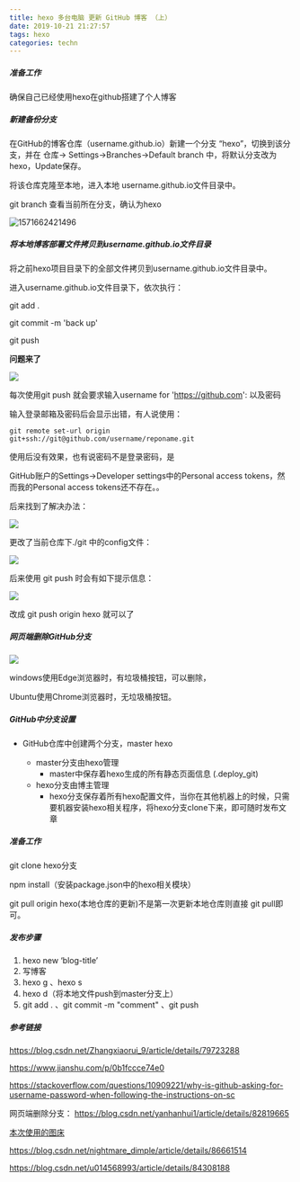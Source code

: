 ```yaml
---
title: hexo 多台电脑 更新 GitHub 博客 （上）
date: 2019-10-21 21:27:57
tags: hexo
categories: techn
---
```


##### 准备工作

确保自己已经使用hexo在github搭建了个人博客<!-- more -->

##### 新建备份分支

在GitHub的博客仓库（username.github.io）新建一个分支 “hexo”，切换到该分支，并在 仓库-> Settings->Branches->Default branch 中，将默认分支改为hexo，Update保存。

将该仓库克隆至本地，进入本地 username.github.io文件目录中。

git branch 查看当前所在分支，确认为hexo

![1571662421496](https://ftp.bmp.ovh/imgs/2019/10/1c952585fce33bcd.png)

##### 将本地博客部署文件拷贝到username.github.io文件目录

将之前hexo项目目录下的全部文件拷贝到username.github.io文件目录中。

进入username.github.io文件目录下，依次执行：

git add .

git commit -m 'back up'

git push

**问题来了**

![](https://ftp.bmp.ovh/imgs/2019/10/60e9ac2c005b86af.png)

每次使用git push 就会要求输入username for 'https://github.com': 以及密码

输入登录邮箱及密码后会显示出错，有人说使用：

```
git remote set-url origin git+ssh://git@github.com/username/reponame.git
```

使用后没有效果，也有说密码不是登录密码，是

GitHub账户的Settings->Developer settings中的Personal access tokens，然而我的Personal access tokens还不存在。。

后来找到了解决办法：

![](https://ftp.bmp.ovh/imgs/2019/10/6816124b42fc3a33.png)

更改了当前仓库下./git 中的config文件：

![](https://ftp.bmp.ovh/imgs/2019/10/83cbcd291bbf3d62.png)

后来使用 git push 时会有如下提示信息：

![](https://ftp.bmp.ovh/imgs/2019/10/4ae85979f984e6ff.png)

改成 git push origin hexo 就可以了



##### 网页端删除GitHub分支

![](https://ftp.bmp.ovh/imgs/2019/10/d718b549f487ab21.png)

windows使用Edge浏览器时，有垃圾桶按钮，可以删除，

Ubuntu使用Chrome浏览器时，无垃圾桶按钮。

##### GitHub中分支设置

- GitHub仓库中创建两个分支，master hexo

  - master分支由hexo管理
    - master中保存着hexo生成的所有静态页面信息 (.deploy_git)
  - hexo分支由博主管理
    - hexo分支保存着所有hexo配置文件，当你在其他机器上的时候，只需要机器安装hexo相关程序，将hexo分支clone下来，即可随时发布文章

  

##### 准备工作

git clone hexo分支

npm install（安装package.json中的hexo相关模块）

git pull origin hexo(本地仓库的更新)不是第一次更新本地仓库则直接 git pull即可。

##### 发布步骤

1. hexo new ‘blog-title’
2. 写博客
3. hexo g 、hexo s
4. hexo d（将本地文件push到master分支上）
5. git add .   、git commit -m "comment" 、git push

##### 参考链接

https://blog.csdn.net/Zhangxiaorui_9/article/details/79723288

https://www.jianshu.com/p/0b1fccce74e0

https://stackoverflow.com/questions/10909221/why-is-github-asking-for-username-password-when-following-the-instructions-on-sc

网页端删除分支： https://blog.csdn.net/yanhanhui1/article/details/82819665

[本次使用的图床](https://imgurl.org/)

https://blog.csdn.net/nightmare_dimple/article/details/86661514

https://blog.csdn.net/u014568993/article/details/84308188

